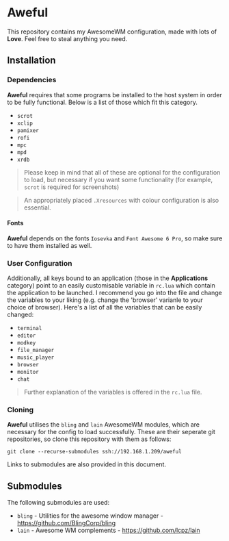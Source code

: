 # Aweful
This repository contains my AwesomeWM configuration, made with lots of **Love**. Feel free to steal anything you need.

## Installation

### Dependencies

**Aweful** requires that some programs be installed to the host system in order to be fully functional. Below is a list of those which fit this category.

- `scrot`
- `xclip`
- `pamixer`
- `rofi`
- `mpc`
- `mpd`
- `xrdb`

> Please keep in mind that all of these are optional for the configuration to load, but necessary if you want some functionality (for example, `scrot` is required for screenshots)

> An appropriately placed `.Xresources` with colour configuration is also essential.

#### Fonts

**Aweful** depends on the fonts `Iosevka` and `Font Awesome 6 Pro`, so make sure to have them installed as well.

### User Configuration

Additionally, all keys bound to an application (those in the **Applications** category) point to an easily customisable variable in `rc.lua` which contain the application to be launched. I recommend you go into the file and change the variables to your liking (e.g. change the 'browser' varianle to your choice of browser). Here's a list of all the variables that can be easily changed:

- `terminal`
- `editor`
- `modkey`
- `file_manager`
- `music_player`
- `browser`
- `monitor`
- `chat`

> Further explanation of the variables is offered in the `rc.lua` file.

### Cloning

**Aweful** utilises the `bling` and `lain` AwesomeWM modules, which are necessary for the config to load successfully. These are their seperate git repositories, so clone this repository with them as follows:

```
git clone --recurse-submodules ssh://192.168.1.209/aweful
```

Links to submodules are also provided in this document.

## Submodules

The following submodules are used:
- `bling` - Utilities for the awesome window manager - https://github.com/BlingCorp/bling
- `lain` - Awesome WM complements - https://github.com/lcpz/lain
